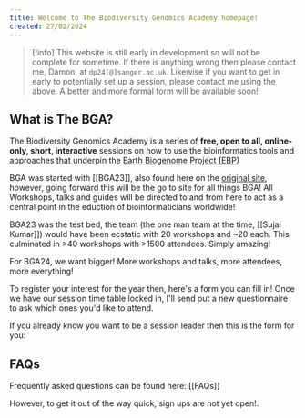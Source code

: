 ```yaml
---
title: Welcome to The Biodiversity Genomics Academy homepage!
created: 27/02/2024
---
```

>[!info]
>This website is still early in development so will not be complete for sometime. If there is anything wrong then please contact me, Damon,  at `dp24[@]sanger.ac.uk`. Likewise if you want to get in early to potentially set up a session, please contact me using the above. A better and more formal form will be available soon!

## What is The BGA?
The Biodiversity Genomics Academy is a series of **free, open to all, online-only, short, interactive** sessions on how to use the bioinformatics tools and approaches that underpin the [Earth Biogenome Project (EBP)](https://earthbiogenome.org)

BGA was started with [[BGA23]], also found here on the [original site](https://bga23.org/), however, going forward this will be the go to site for all things BGA! All Workshops, talks and guides will be directed to and from here to act as a central point in the eduction of bioinformaticians worldwide!

BGA23 was the test bed, the team (the one man team at the time, [[Sujai Kumar]]) would have been ecstatic with 20 workshops and ~20 each. This culminated in >40 workshops with >1500 attendees. Simply amazing!

For BGA24, we want bigger! More workshops and talks, more attendees, more everything!

To register your interest for the year then, here's a form you can fill in! Once we have our session time table locked in, I'll send out a new questionnaire to ask which ones you'd like to attend.

<div data-fillout-id="s3AzWt1p8Nus" data-fillout-embed-type="popup" data-fillout-button-text="Register Interest in BGA24!" data-fillout-button-color="#00D084" data-fillout-button-size="medium" data-fillout-inherit-parameters></div>
<script src="https://server.fillout.com/embed/v1/"></script> 

If you already know you want to be a session leader then this is the form for you:

<div data-fillout-id="k15yEJyr3xus" data-fillout-embed-type="popup" data-fillout-button-text="Session Leader Form" data-fillout-button-color="#9900EF"  data-fillout-button-size="medium" data-fillout-inherit-parameters></div>

<script src="https://server.fillout.com/embed/v1/"></script>


## FAQs
Frequently asked questions can be found here: [[FAQs]]

However, to get it out of the way quick, sign ups are not yet open!.